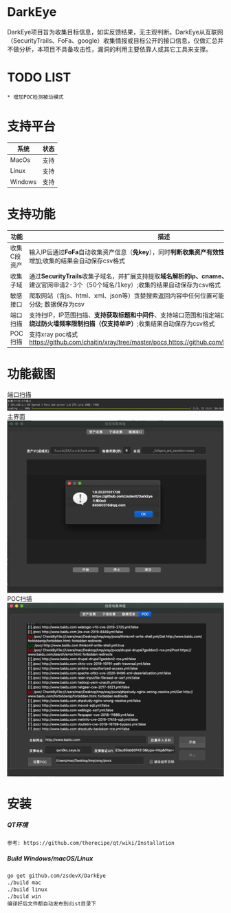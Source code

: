 # DarkEye

DarkEye项目旨为收集目标信息，如实反馈结果，无主观判断。DarkEye从互联网（SecurityTrails、FoFa、google）收集情报或目标公开的接口信息，仅做汇总并不做分析，本项目不具备攻击性，漏洞的利用主要依靠人或其它工具来支撑。

TODO LIST
===
```$xslt
* 增加POC检测被动模式
```

支持平台
===
|系统 |状态|
|--------------------------|----------------|
|MacOs | 支持|
|Linux | 支持|
|Windows | 支持|


支持功能
===
|功能 |描述|
|--------------------------|----------------|
|收集C段资产 | 输入IP后通过**FoFa**自动收集资产信息（**免key**），同时**判断收集资产有效性**，若有其它好途径请留言会增加;收集的结果会自动保存csv格式|
|收集子域 | 通过**SecurityTrails**收集子域名，并扩展支持提取**域名解析的ip、cname、地域、标题**; 需要使用key建议官网申请2-3个（50个域名/1key）;收集的结果自动保存为csv格式|
|敏感接口 | 爬取网站（含js、html、xml、json等）贪婪搜索返回内容中任何位置可能存在的接口路径; 敏感路径分级; 数据保存为csv|
|端口扫描 | 支持扫IP，IP范围扫描、**支持获取标题和中间件**、支持端口范围和指定端口扫描（默认为常用端口）、**绕过防火墙频率限制扫描（仅支持单IP）**;收集结果自动保存为csv格式|
|POC扫描 | 支持xray poc格式 https://github.com/chaitin/xray/tree/master/pocs,https://github.com/Laura0xiaoshizi/xray_pocs|


功能截图
===
端口扫描
![avatar](screenshot/portscan.jpg)
主界面
![avatar](screenshot/darkeye.jpg)
POC扫描
![avatar](screenshot/pocscan.jpg)


安装
===

##### QT环境

```qt
参考: https://github.com/therecipe/qt/wiki/Installation
```

##### Build Windows/macOS/Linux

```golnag
go get github.com/zsdevX/DarkEye
./build mac
./build linux
./build win
编译好后文件都自动发布到dist目录下

```

